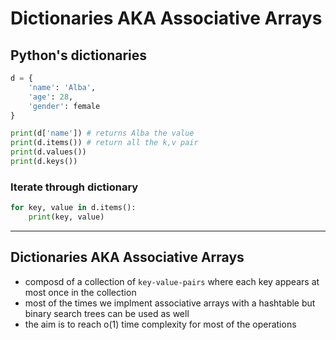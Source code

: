 # Dictionaries AKA Associative Arrays

## Python's dictionaries

```python
d = {
    'name': 'Alba',
    'age': 28,
    'gender': female
}

print(d['name']) # returns Alba the value
print(d.items()) # return all the k,v pair
print(d.values())
print(d.keys())
```

### Iterate through dictionary

```python
for key, value in d.items():
    print(key, value)
```

---

## Dictionaries AKA Associative Arrays

- composd of a collection of `key-value-pairs` where each key appears at most once in the collection
- most of the times we implment associative arrays with a hashtable but binary search trees can be used as well
- the aim is to reach o(1) time complexity for most of the operations
